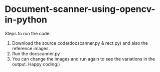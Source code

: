 # Document-scanner-using-opencv-in-python
Steps to run the code:
1) Download the source code(docscanner.py & rect.py) and also the reference images.
2) Run the docscanner.py
3) You can change the images and run again to see the variations in the output.
Happy coding:)
